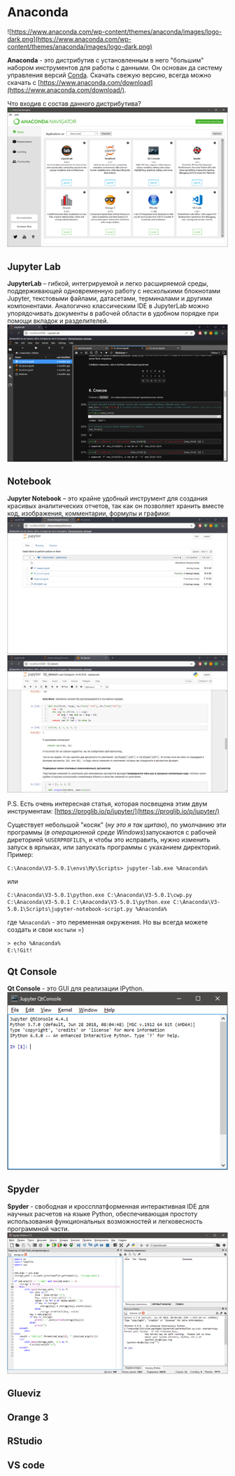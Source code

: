 # Anaconda
![https://www.anaconda.com/wp-content/themes/anaconda/images/logo-dark.png](https://www.anaconda.com/wp-content/themes/anaconda/images/logo-dark.png)

**Anaconda** - это дистрибутив с установленным в него "большим" набором инструментов для работы с данными. Он основан да систему управления версий [Conda](https://conda.io/docs/). Скачать свежую версию, всегда можно скачать с [https://www.anaconda.com/download](https://www.anaconda.com/download/).

Что входив с состав данного дистрибутива?
![./img/anaconda_navigator.png](./img/anaconda_navigator.png)    

## Jupyter Lab
**JupyterLab** – гибкой, интегрируемой и легко расширяемой среды, поддерживающей одновременную работу с несколькими блокнотами Jupyter, текстовыми файлами, датасетами, терминалами и другими компонентами. Аналогично классическим IDE в JupyterLab можно упорядочивать документы в рабочей области в удобном порядке при помощи вкладок и разделителей.
![./img/anaconda_jupyterlab.png](./img/anaconda_jupyterlab.png)    

## Notebook
**Jupyter Notebook** – это крайне удобный инструмент для создания красивых аналитических отчетов, так как он позволяет хранить вместе код, изображения, комментарии, формулы и графики:
![./img/anaconda_jupyternotebook.png](./img/anaconda_jupyternotebook.png)    
![./img/anaconda_jupyternotebook_view.png](./img/anaconda_jupyternotebook_view.png)    

P.S. Есть очень интересная статья, которая посвещена этим двум инструментам: [https://proglib.io/p/jupyter/](https://proglib.io/p/jupyter/)

Существует небольшой "косяк" (_ну это я так щитаю_), по умолчанию эти программы (_в операционной среде Windows_)запускаются с рабочей диреторией `%USERPROFILE%`, и чтобы это исправить, нужно изменить запуск в ярлыках, или запускать программы с укаханием директорий.    
Пример:
```console
C:\Anaconda\V3-5.0.1\envs\My\Scripts> jupyter-lab.exe %Anaconda%
```
или
```console
C:\Anaconda\V3-5.0.1\python.exe C:\Anaconda\V3-5.0.1\cwp.py C:\Anaconda\V3-5.0.1 C:\Anaconda\V3-5.0.1\python.exe C:\Anaconda\V3-5.0.1\Scripts\jupyter-notebook-script.py %Anaconda%
```
где `%Anaconda%` - это переменная окружения. Но вы всегда можете создать и свои `костыли` =)
```console
> echo %Anaconda%
E:\!Git!
```

## Qt Console
**Qt Console** - это GUI для реализации IPython.
![./img/anaconda_qt_console.png](./img/anaconda_qt_console.png)    

## Spyder
**Spyder** - свободная и кроссплатформенная интерактивная IDE для научных расчетов на языке Python, обеспечивающая простоту использования функциональных возможностей и легковесность программной части.
![./img/anaconda_qt_spyder.png](./img/anaconda_spyder.png)    

## Glueviz

## Orange 3

## RStudio

## VS code